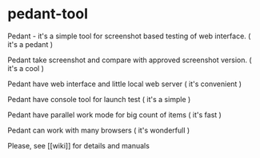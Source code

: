 pedant-tool
==========

Pedant - it's a simple tool for screenshot based testing of web interface. ( it's a pedant ) 

Pedant take screenshot and compare with approved screenshot version. ( it's a cool )

Pedant have web interface and little local web server ( it's convenient )

Pedant have console tool for launch test ( it's a simple )

Pedant have parallel work mode for big count of items ( it's fast )

Pedant can work with many browsers ( it's wonderfull )

Please, see [[wiki]] for details and manuals